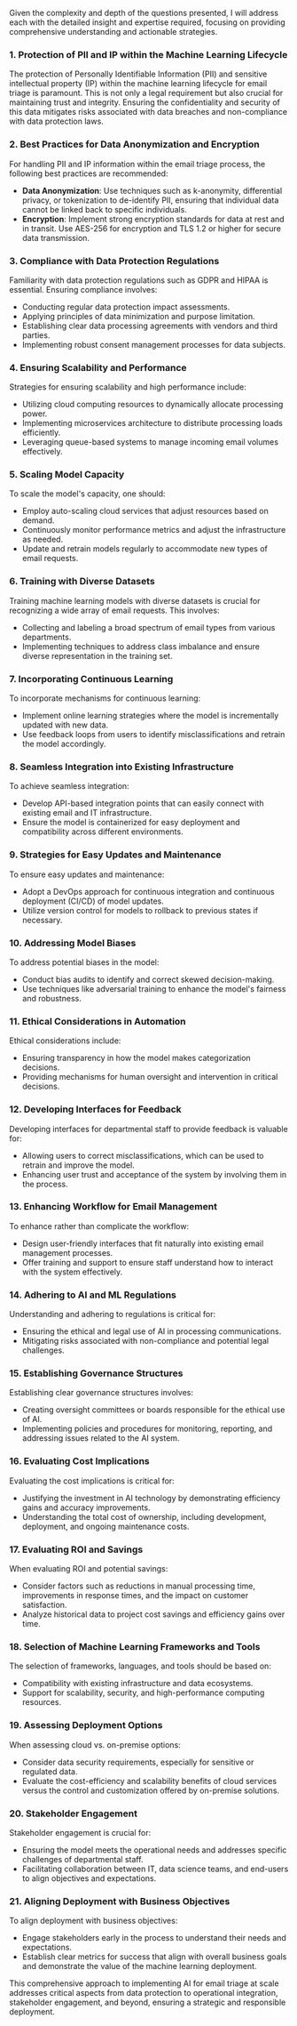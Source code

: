 Given the complexity and depth of the questions presented, I will address each with the detailed insight and expertise required, focusing on providing comprehensive understanding and actionable strategies.

### 1. Protection of PII and IP within the Machine Learning Lifecycle

The protection of Personally Identifiable Information (PII) and sensitive intellectual property (IP) within the machine learning lifecycle for email triage is paramount. This is not only a legal requirement but also crucial for maintaining trust and integrity. Ensuring the confidentiality and security of this data mitigates risks associated with data breaches and non-compliance with data protection laws.

### 2. Best Practices for Data Anonymization and Encryption

For handling PII and IP information within the email triage process, the following best practices are recommended:
- **Data Anonymization**: Use techniques such as k-anonymity, differential privacy, or tokenization to de-identify PII, ensuring that individual data cannot be linked back to specific individuals.
- **Encryption**: Implement strong encryption standards for data at rest and in transit. Use AES-256 for encryption and TLS 1.2 or higher for secure data transmission.

### 3. Compliance with Data Protection Regulations

Familiarity with data protection regulations such as GDPR and HIPAA is essential. Ensuring compliance involves:
- Conducting regular data protection impact assessments.
- Applying principles of data minimization and purpose limitation.
- Establishing clear data processing agreements with vendors and third parties.
- Implementing robust consent management processes for data subjects.

### 4. Ensuring Scalability and Performance

Strategies for ensuring scalability and high performance include:
- Utilizing cloud computing resources to dynamically allocate processing power.
- Implementing microservices architecture to distribute processing loads efficiently.
- Leveraging queue-based systems to manage incoming email volumes effectively.

### 5. Scaling Model Capacity

To scale the model's capacity, one should:
- Employ auto-scaling cloud services that adjust resources based on demand.
- Continuously monitor performance metrics and adjust the infrastructure as needed.
- Update and retrain models regularly to accommodate new types of email requests.

### 6. Training with Diverse Datasets

Training machine learning models with diverse datasets is crucial for recognizing a wide array of email requests. This involves:
- Collecting and labeling a broad spectrum of email types from various departments.
- Implementing techniques to address class imbalance and ensure diverse representation in the training set.

### 7. Incorporating Continuous Learning

To incorporate mechanisms for continuous learning:
- Implement online learning strategies where the model is incrementally updated with new data.
- Use feedback loops from users to identify misclassifications and retrain the model accordingly.

### 8. Seamless Integration into Existing Infrastructure

To achieve seamless integration:
- Develop API-based integration points that can easily connect with existing email and IT infrastructure.
- Ensure the model is containerized for easy deployment and compatibility across different environments.

### 9. Strategies for Easy Updates and Maintenance

To ensure easy updates and maintenance:
- Adopt a DevOps approach for continuous integration and continuous deployment (CI/CD) of model updates.
- Utilize version control for models to rollback to previous states if necessary.

### 10. Addressing Model Biases

To address potential biases in the model:
- Conduct bias audits to identify and correct skewed decision-making.
- Use techniques like adversarial training to enhance the model's fairness and robustness.

### 11. Ethical Considerations in Automation

Ethical considerations include:
- Ensuring transparency in how the model makes categorization decisions.
- Providing mechanisms for human oversight and intervention in critical decisions.

### 12. Developing Interfaces for Feedback

Developing interfaces for departmental staff to provide feedback is valuable for:
- Allowing users to correct misclassifications, which can be used to retrain and improve the model.
- Enhancing user trust and acceptance of the system by involving them in the process.

### 13. Enhancing Workflow for Email Management

To enhance rather than complicate the workflow:
- Design user-friendly interfaces that fit naturally into existing email management processes.
- Offer training and support to ensure staff understand how to interact with the system effectively.

### 14. Adhering to AI and ML Regulations

Understanding and adhering to regulations is critical for:
- Ensuring the ethical and legal use of AI in processing communications.
- Mitigating risks associated with non-compliance and potential legal challenges.

### 15. Establishing Governance Structures

Establishing clear governance structures involves:
- Creating oversight committees or boards responsible for the ethical use of AI.
- Implementing policies and procedures for monitoring, reporting, and addressing issues related to the AI system.

### 16. Evaluating Cost Implications

Evaluating the cost implications is critical for:
- Justifying the investment in AI technology by demonstrating efficiency gains and accuracy improvements.
- Understanding the total cost of ownership, including development, deployment, and ongoing maintenance costs.

### 17. Evaluating ROI and Savings

When evaluating ROI and potential savings:
- Consider factors such as reductions in manual processing time, improvements in response times, and the impact on customer satisfaction.
- Analyze historical data to project cost savings and efficiency gains over time.

### 18. Selection of Machine Learning Frameworks and Tools

The selection of frameworks, languages, and tools should be based on:
- Compatibility with existing infrastructure and data ecosystems.
- Support for scalability, security, and high-performance computing resources.

### 19. Assessing Deployment Options

When assessing cloud vs. on-premise options:
- Consider data security requirements, especially for sensitive or regulated data.
- Evaluate the cost-efficiency and scalability benefits of cloud services versus the control and customization offered by on-premise solutions.

### 20. Stakeholder Engagement

Stakeholder engagement is crucial for:
- Ensuring the model meets the operational needs and addresses specific challenges of departmental staff.
- Facilitating collaboration between IT, data science teams, and end-users to align objectives and expectations.

### 21. Aligning Deployment with Business Objectives

To align deployment with business objectives:
- Engage stakeholders early in the process to understand their needs and expectations.
- Establish clear metrics for success that align with overall business goals and demonstrate the value of the machine learning deployment.

This comprehensive approach to implementing AI for email triage at scale addresses critical aspects from data protection to operational integration, stakeholder engagement, and beyond, ensuring a strategic and responsible deployment.